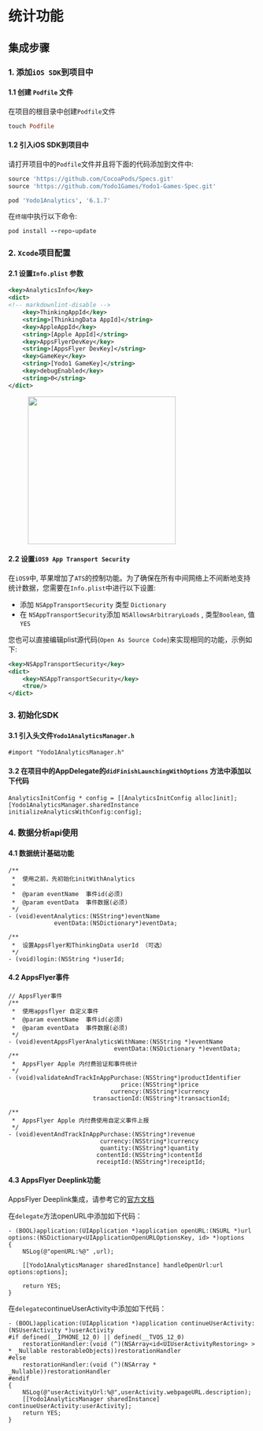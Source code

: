 # 统计功能

## 集成步骤

### 1. 添加`iOS SDK`到项目中

#### 1.1 创建 `Podfile` 文件

在项目的根目录中创建`Podfile`文件

```ruby
touch Podfile
```

#### 1.2 引入iOS SDK到项目中

请打开项目中的`Podfile`文件并且将下面的代码添加到文件中:

```ruby
source 'https://github.com/CocoaPods/Specs.git'
source 'https://github.com/Yodo1Games/Yodo1-Games-Spec.git'

pod 'Yodo1Analytics', '6.1.7'
```

在`终端`中执行以下命令:

```ruby
pod install --repo-update
```

### 2. `Xcode`项目配置

#### 2.1 设置`Info.plist` 参数

``` xml
<key>AnalyticsInfo</key> 
<dict>
<!-- markdownlint-disable -->
    <key>ThinkingAppId</key> 
    <string>[ThinkingData AppId]</string> 
    <key>AppleAppId</key> 
    <string>[Apple AppId]</string> 
    <key>AppsFlyerDevKey</key> 
    <string>[AppsFlyer DevKey]</string>
    <key>GameKey</key> 
    <string>[Yodo1 GameKey]</string>
    <key>debugEnabled</key> 
    <string>0</string> 
</dict>
```

<!-- markdownlint-disable -->
<figure> 
    <img src="/zh/assets/images/ios_analytics_setting.png" width="300">
</figure>

#### 2.2 设置`iOS9 App Transport Security`

在`iOS9`中, 苹果增加了`ATS`的控制功能。为了确保在所有中间网络上不间断地支持统计数据，您需要在`Info.plist`中进行以下设置:

* 添加 `NSAppTransportSecurity` 类型 `Dictionary`
* 在 `NSAppTransportSecurity`添加 `NSAllowsArbitraryLoads` , 类型`Boolean`, 值 `YES`

您也可以直接编辑plist源代码(`Open As Source Code`)来实现相同的功能，示例如下:
        
``` xml
<key>NSAppTransportSecurity</key> 
<dict> 
	<key>NSAppTransportSecurity</key> 
	<true/>
</dict>
```

### 3. 初始化SDK

#### 3.1 引入头文件`Yodo1AnalyticsManager.h `

``` obj-c
#import "Yodo1AnalyticsManager.h"
```

#### 3.2 在项目中的AppDelegate的`didFinishLaunchingWithOptions` 方法中添加以下代码

``` obj-c
AnalyticsInitConfig * config = [[AnalyticsInitConfig alloc]init];
[Yodo1AnalyticsManager.sharedInstance initializeAnalyticsWithConfig:config];
```

### 4. 数据分析api使用

#### 4.1 数据统计基础功能

``` obj-c
/**
 *  使用之前，先初始化initWithAnalytics
 *
 *  @param eventName  事件id(必须)
 *  @param eventData  事件数据(必须)
 */
- (void)eventAnalytics:(NSString*)eventName
             eventData:(NSDictionary*)eventData;

/**
 *  设置AppsFlyer和ThinkingData userId （可选）
 */
- (void)login:(NSString *)userId;

```
#### 4.2 AppsFlyer事件

``` obj-c
// AppsFlyer事件
/**
 *  使用appsflyer 自定义事件
 *  @param eventName  事件id(必须)
 *  @param eventData  事件数据(必须)
 */
- (void)eventAppsFlyerAnalyticsWithName:(NSString *)eventName 
                              eventData:(NSDictionary *)eventData;
/**
 *  AppsFlyer Apple 内付费验证和事件统计
 */
- (void)validateAndTrackInAppPurchase:(NSString*)productIdentifier
                                price:(NSString*)price
                             currency:(NSString*)currency
                        transactionId:(NSString*)transactionId;
                        
/**
 *  AppsFlyer Apple 内付费使用自定义事件上报
 */
- (void)eventAndTrackInAppPurchase:(NSString*)revenue
                          currency:(NSString*)currency
                          quantity:(NSString*)quantity
                         contentId:(NSString*)contentId
                         receiptId:(NSString*)receiptId;

```

#### 4.3 AppsFlyer Deeplink功能

AppsFlyer Deeplink集成，请参考它的[官方文档](https://dev.appsflyer.com/hc/docs/initial-setup-2#procedures-for-ios-universal-links)

在`delegate`方法openURL中添加如下代码：

``` obj-c
- (BOOL)application:(UIApplication *)application openURL:(NSURL *)url options:(NSDictionary<UIApplicationOpenURLOptionsKey, id> *)options
{
    NSLog(@"openURL:%@" ,url);

    [[Yodo1AnalyticsManager sharedInstance] handleOpenUrl:url options:options];

    return YES;
}
```

在`delegate`continueUserActivity中添加如下代码：

``` obj-c
- (BOOL)application:(UIApplication *)application continueUserActivity:(NSUserActivity *)userActivity
#if defined(__IPHONE_12_0) || defined(__TVOS_12_0)
    restorationHandler:(void (^)(NSArray<id<UIUserActivityRestoring> > * _Nullable restorableObjects))restorationHandler
#else
    restorationHandler:(void (^)(NSArray * _Nullable))restorationHandler
#endif
{
    NSLog(@"userActivityUrl:%@",userActivity.webpageURL.description);
    [[Yodo1AnalyticsManager sharedInstance] continueUserActivity:userActivity];
    return YES;
}

```